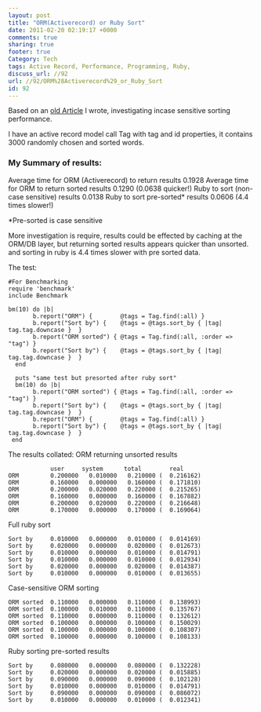 ```yaml
---
layout: post
title: "ORM(Activerecord) or Ruby Sort"
date: 2011-02-20 02:19:17 +0000 
comments: true
sharing: true
footer: true
Category: Tech
tags: Active Record, Performance, Programming, Ruby,
discuss_url: //92
url: //92/ORM%28Activerecord%29_or_Ruby_Sort
id: 92
---
```

Based on an [old Article][] I wrote, investigating incase sensitive sorting performance.

I have an active record model call Tag with tag and id properties, it contains 3000 randomly chosen and sorted words. 

<h3>My Summary of results:</h3>  
Average time for ORM (Activerecord) to return results 0.1928  
Average time for ORM to return sorted results 0.1290 (0.0638 quicker!)  
Ruby to sort (non-case sensitive) results 0.0138  
Ruby to sort pre-sorted* results 0.0606 (4.4 times slower!)  

\*Pre-sorted is case sensitive

More investigation is require, results could be effected by caching at the ORM/DB layer, but returning sorted results appears quicker than unsorted. and sorting in ruby is 4.4 times slower with pre sorted data.

The test:

    #For Benchmarking 
    require 'benchmark'
    include Benchmark

    bm(10) do |b|
           b.report("ORM") {        @tags = Tag.find(:all) }
           b.report("Sort by") {    @tags = @tags.sort_by { |tag| tag.tag.downcase }  }
           b.report("ORM sorted") { @tags = Tag.find(:all, :order => "tag") }
           b.report("Sort by") {    @tags = @tags.sort_by { |tag| tag.tag.downcase }  }
      end
    
      puts "same test but presorted after ruby sort"
      bm(10) do |b|
           b.report("ORM sorted") { @tags = Tag.find(:all, :order => "tag") }
           b.report("Sort by") {    @tags = @tags.sort_by { |tag| tag.tag.downcase }  }
           b.report("ORM") {        @tags = Tag.find(:all) }
           b.report("Sort by") {    @tags = @tags.sort_by { |tag| tag.tag.downcase }  }
     end

The results collated: ORM returning unsorted results

                user     system      total        real
    ORM         0.200000   0.010000   0.210000 (  0.216162)
    ORM         0.160000   0.000000   0.160000 (  0.171810)
    ORM         0.200000   0.020000   0.220000 (  0.215265)
    ORM         0.160000   0.000000   0.160000 (  0.167882)
    ORM         0.200000   0.020000   0.220000 (  0.216648)
    ORM         0.170000   0.000000   0.170000 (  0.169064)

Full ruby sort

    Sort by     0.010000   0.000000   0.010000 (  0.014169)
    Sort by     0.020000   0.000000   0.020000 (  0.012673)
    Sort by     0.010000   0.000000   0.010000 (  0.014791)
    Sort by     0.010000   0.000000   0.010000 (  0.012934)
    Sort by     0.020000   0.000000   0.020000 (  0.014387)
    Sort by     0.010000   0.000000   0.010000 (  0.013655)

Case-sensitive ORM sorting

    ORM sorted  0.110000   0.000000   0.110000 (  0.138993)
    ORM sorted  0.100000   0.010000   0.110000 (  0.135767)
    ORM sorted  0.110000   0.000000   0.110000 (  0.132612)
    ORM sorted  0.100000   0.000000   0.100000 (  0.150029)
    ORM sorted  0.100000   0.000000   0.100000 (  0.108307)
    ORM sorted  0.100000   0.000000   0.100000 (  0.108133)

Ruby sorting pre-sorted results

    Sort by     0.080000   0.000000   0.080000 (  0.132228)
    Sort by     0.020000   0.000000   0.020000 (  0.015885)
    Sort by     0.090000   0.000000   0.090000 (  0.102128)
    Sort by     0.010000   0.000000   0.010000 (  0.014791)
    Sort by     0.090000   0.000000   0.090000 (  0.086072)
    Sort by     0.010000   0.000000   0.010000 (  0.012341)


[old Article]: http://amaras-tech.co.uk/people/morgan/article/18
